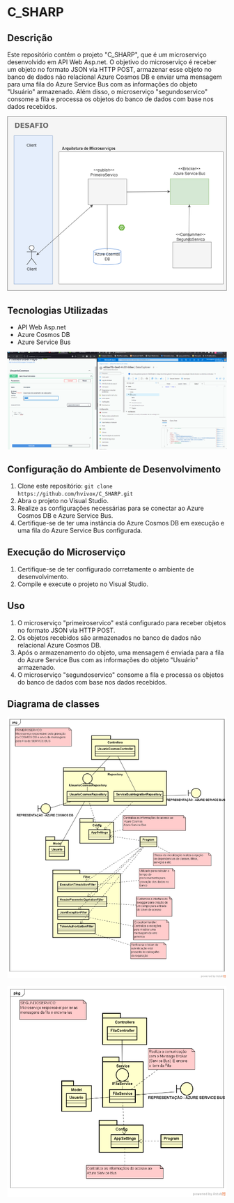 # C_SHARP

## Descrição

Este repositório contém o projeto "C_SHARP", que é um microserviço desenvolvido em API Web Asp.net. O objetivo do microserviço é receber um objeto no formato JSON via HTTP POST, armazenar esse objeto no banco de dados não relacional Azure Cosmos DB e enviar uma mensagem para uma fila do Azure Service Bus com as informações do objeto "Usuário" armazenado. Além disso, o microserviço "segundoservico" consome a fila e processa os objetos do banco de dados com base nos dados recebidos.

![APRESENTACAO](https://github.com/hvivox/C_SHARP/blob/main/ArquiteturaDesafio.png)


## Tecnologias Utilizadas

- API Web Asp.net
- Azure Cosmos DB
- Azure Service Bus

![funcionamento](https://github.com/hvivox/C_SHARP/blob/main/Funcionamento_primeiro_servico.gif)




## Configuração do Ambiente de Desenvolvimento

1. Clone este repositório: `git clone https://github.com/hvivox/C_SHARP.git`
2. Abra o projeto no Visual Studio.
3. Realize as configurações necessárias para se conectar ao Azure Cosmos DB e Azure Service Bus.
4. Certifique-se de ter uma instância do Azure Cosmos DB em execução e uma fila do Azure Service Bus configurada.

## Execução do Microserviço

1. Certifique-se de ter configurado corretamente o ambiente de desenvolvimento.
2. Compile e execute o projeto no Visual Studio.

## Uso

1. O microserviço "primeiroservico" está configurado para receber objetos no formato JSON via HTTP POST.
2. Os objetos recebidos são armazenados no banco de dados não relacional Azure Cosmos DB.
3. Após o armazenamento do objeto, uma mensagem é enviada para a fila do Azure Service Bus com as informações do objeto "Usuário" armazenado.
4. O microserviço "segundoservico" consome a fila e processa os objetos do banco de dados com base nos dados recebidos.


## Diagrama de classes 

![primeiroservico](https://github.com/hvivox/C_SHARP/blob/main/PRIMEIRO%20SERVICO_CLASS.png)

![segundoservico](https://github.com/hvivox/C_SHARP/blob/main/SEGUNDO%20SERVICO.png)


